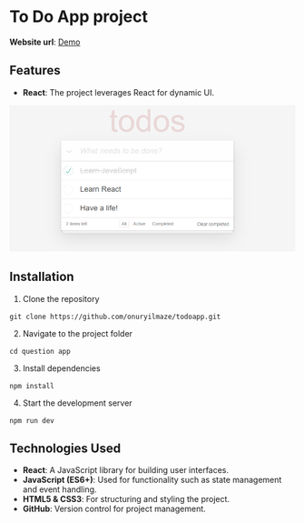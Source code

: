 # To Do App project

**Website url**: [Demo](https://nejitodoapp.netlify.app/)

## Features
- **React**: The project leverages React for dynamic UI.

![SS1](./src/assets/ss.png)


## Installation
1. Clone the repository
```
git clone https://github.com/onuryilmaze/todoapp.git
```
2. Navigate to the project folder
```
cd question app
```
3. Install dependencies
```
npm install
```
4. Start the development server
```
npm run dev
```

## Technologies Used

- **React**: A JavaScript library for building user interfaces.
- **JavaScript (ES6+)**: Used for functionality such as state management and event handling.
- **HTML5 & CSS3**: For structuring and styling the project.
- **GitHub**: Version control for project management.
